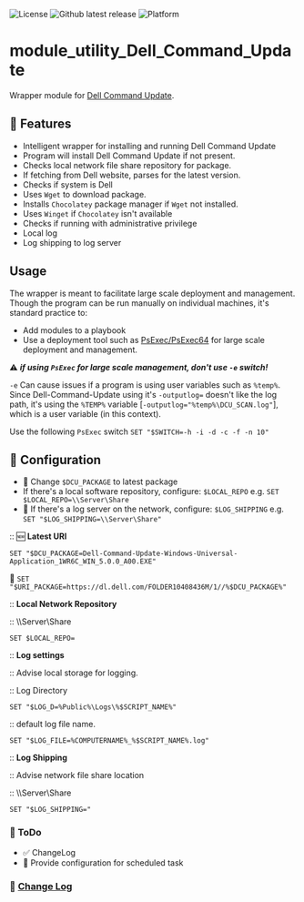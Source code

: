 ![License](https://img.shields.io/github/license/DavidGeeraerts/module_utility_Dell_Command_Update) ![Github latest release](https://img.shields.io/github/v/release/DavidGeeraerts/module_utility_Dell_Command_Update) ![Platform](https://img.shields.io/badge/platform-win11%20%7C%20win10-lightgrey)

# module_utility_Dell_Command_Update

Wrapper module for [Dell Command Update](https://www.dell.com/support/kbdoc/en-us/000177325/dell-command-update).

## :ferris_wheel: Features

- Intelligent wrapper for installing and running Dell Command Update
- Program will install Dell Command Update if not present.
- Checks local network file share repository for package.
- If fetching from Dell website, parses for the latest version.
- Checks if system is Dell
- Uses `Wget` to download package.
- Installs `Chocolatey` package manager if `Wget` not installed.
- Uses `Winget` if `Chocolatey` isn't available
- Checks if running with administrative privilege
- Local log
- Log shipping to log server

## Usage

The wrapper is meant to facilitate large scale deployment and management.
Though the program can be run manually on individual machines, it's standard practice to:

- Add modules to a playbook
- Use a deployment tool such as [PsExec/PsExec64](https://docs.microsoft.com/en-us/sysinternals/downloads/psexec) for large scale deployment and management.

:warning: ***if using `PsExec` for large scale management, don't use `-e` switch!***

`-e` Can cause issues if a program is using user variables such as `%temp%`.
Since Dell-Command-Update using it's `-outputlog=` doesn't like the log path, it's using the `%TEMP%` variable [`-outputlog="%temp%\DCU_SCAN.log"`], which is a user variable (in this context).

Use the following `PsExec` switch `SET "$SWITCH=-h -i -d -c -f -n 10"`


## :wrench: Configuration

- :gift: Change `$DCU_PACKAGE` to latest package 
- If there's a local software repository, configure: `$LOCAL_REPO` e.g. `SET $LOCAL_REPO=\\Server\Share`
- :satellite: If there's a log server on the network, configure: `$LOG_SHIPPING` e.g. `SET "$LOG_SHIPPING=\\Server\Share"`


::	:new: **Latest URI**

`SET "$DCU_PACKAGE=Dell-Command-Update-Windows-Universal-Application_1WR6C_WIN_5.0.0_A00.EXE"`

:link: `SET "$URI_PACKAGE=https://dl.dell.com/FOLDER10408436M/1//%$DCU_PACKAGE%"`

:: **Local Network Repository**

::	\\\Server\Share

`SET $LOCAL_REPO=`

:: **Log settings**

::	Advise local storage for logging.

::	Log Directory

`SET "$LOG_D=%Public%\Logs\%$SCRIPT_NAME%"`

::	default log file name.

`SET "$LOG_FILE=%COMPUTERNAME%_%$SCRIPT_NAME%.log"`

:: **Log Shipping**

::	Advise network file share location

::	\\\Server\Share

`SET "$LOG_SHIPPING="`


### :calendar: ToDo

- :white_check_mark: ChangeLog
- :black_square_button: Provide configuration for scheduled task

### :notebook: [Change Log](./ChangeLog.md)


